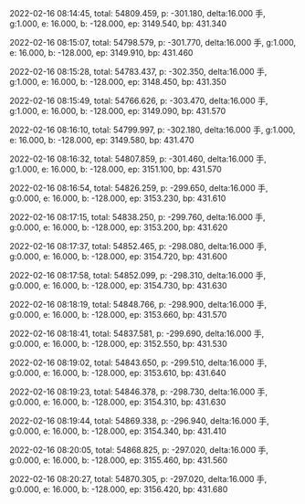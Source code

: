 2022-02-16 08:14:45, total: 54809.459, p: -301.180, delta:16.000 手, g:1.000, e: 16.000, b: -128.000, ep: 3149.540, bp: 431.340

2022-02-16 08:15:07, total: 54798.579, p: -301.770, delta:16.000 手, g:1.000, e: 16.000, b: -128.000, ep: 3149.910, bp: 431.460

2022-02-16 08:15:28, total: 54783.437, p: -302.350, delta:16.000 手, g:1.000, e: 16.000, b: -128.000, ep: 3148.450, bp: 431.350

2022-02-16 08:15:49, total: 54766.626, p: -303.470, delta:16.000 手, g:1.000, e: 16.000, b: -128.000, ep: 3149.090, bp: 431.570

2022-02-16 08:16:10, total: 54799.997, p: -302.180, delta:16.000 手, g:1.000, e: 16.000, b: -128.000, ep: 3149.580, bp: 431.470

2022-02-16 08:16:32, total: 54807.859, p: -301.460, delta:16.000 手, g:1.000, e: 16.000, b: -128.000, ep: 3151.100, bp: 431.570

2022-02-16 08:16:54, total: 54826.259, p: -299.650, delta:16.000 手, g:0.000, e: 16.000, b: -128.000, ep: 3153.230, bp: 431.610

2022-02-16 08:17:15, total: 54838.250, p: -299.760, delta:16.000 手, g:0.000, e: 16.000, b: -128.000, ep: 3153.200, bp: 431.620

2022-02-16 08:17:37, total: 54852.465, p: -298.080, delta:16.000 手, g:0.000, e: 16.000, b: -128.000, ep: 3154.720, bp: 431.600

2022-02-16 08:17:58, total: 54852.099, p: -298.310, delta:16.000 手, g:0.000, e: 16.000, b: -128.000, ep: 3154.730, bp: 431.630

2022-02-16 08:18:19, total: 54848.766, p: -298.900, delta:16.000 手, g:0.000, e: 16.000, b: -128.000, ep: 3153.660, bp: 431.570

2022-02-16 08:18:41, total: 54837.581, p: -299.690, delta:16.000 手, g:0.000, e: 16.000, b: -128.000, ep: 3152.550, bp: 431.530

2022-02-16 08:19:02, total: 54843.650, p: -299.510, delta:16.000 手, g:0.000, e: 16.000, b: -128.000, ep: 3153.610, bp: 431.640

2022-02-16 08:19:23, total: 54846.378, p: -298.730, delta:16.000 手, g:0.000, e: 16.000, b: -128.000, ep: 3154.310, bp: 431.630

2022-02-16 08:19:44, total: 54869.338, p: -296.940, delta:16.000 手, g:0.000, e: 16.000, b: -128.000, ep: 3154.340, bp: 431.410

2022-02-16 08:20:05, total: 54868.825, p: -297.020, delta:16.000 手, g:0.000, e: 16.000, b: -128.000, ep: 3155.460, bp: 431.560

2022-02-16 08:20:27, total: 54870.305, p: -297.020, delta:16.000 手, g:0.000, e: 16.000, b: -128.000, ep: 3156.420, bp: 431.680